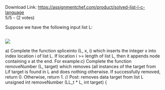 Download Link: https://assignmentchef.com/product/solved-list-l-c-language
<br>
5/5 - (2 votes)

<span class="transcribed-image-text">Suppose we have the following input list L: </span>

<span class="transcribed-image-text"><img decoding="async" data-recalc-dims="1" data-src="https://i0.wp.com/www.ankitcodinghub.com/wp-content/uploads/2019/07/925.png?w=980&amp;ssl=1" class="lazyload" src="data:image/gif;base64,R0lGODlhAQABAAAAACH5BAEKAAEALAAAAAABAAEAAAICTAEAOw==">

 <noscript>

  <img decoding="async" src="https://i0.wp.com/www.ankitcodinghub.com/wp-content/uploads/2019/07/925.png?w=980&amp;ssl=1" data-recalc-dims="1">

 </noscript></span>

<span class="transcribed-image-text">a) Complete the function spliceinto (L, x, i) which inserts the integer x into index location i of list L. If location i &gt;= length of list L, then it appends node containing x at the end. For example:c) Complete the function removeNumber (L, target) which removes (all instances of the target from Lif target is found in L and does nothing otherwise. If successfully removed, return 0. Otherwise, return 1. // Post: removes data target from list L unsigned int removeNumber (LL_t * L, int target) { </span>